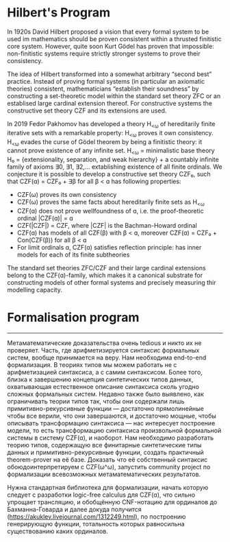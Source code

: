 Hilbert's Program
=================

In 1920s David Hilbert proposed a vision that every formal system to be used im mathematics should be proven consistent within a thrusted finitistic core system. However, quite soon Kurt Gödel has proven that impossible: non-finitistic systems require strictly stronger systems to prove their consistency.

The idea of Hilbert transformed into a somewhat arbitrary “second best” practice. Instead of proving formal systems (in particular an axiomatic theories) consistent, mathematicians “establish their soundness” by constructing a set-theoretic model within the standard set theory ZFC or an establised large cardinal extension thereof. For constructive systems the constructive set theory CZF and its extensions are used. 

In 2019 Fedor Pakhomov has developed a theory H<sub><ω</sub> of hereditarily finite iterative sets with a remarkable property: H<sub><ω</sub> proves it own consistency. H<sub><ω</sub> evades the curse of Gödel theorem by being a finitistic theory: it cannot prove existence of any infinite set.
H<sub><ω</sub> = minimalistic base theory H₀ = {extensionality, separation, and weak hierarchy} + a countably infinite family of axioms ∃0, ∃1, ∃2,... extablishing existence of all finite ordinals. We conjecture it is possible to develop a constructive set theory CZF₀, such that CZF(ɑ) = CZF₀ + ∃β for all β < ɑ has following properties:
- CZF(ω) proves its own consistency
- CZF(ω) proves the same facts about hereditarily finite sets as H<sub><ω</sub>
- CZF(ɑ) does not prove wellfoundness of ɑ, i.e. the proof-theoretic ordinal |CZF(ɑ)| = ɑ
- CZF(|CZF|) = CZF, where |CZF| is the Bachman-Howard ordinal
- CZF(ɑ) has models of all CZF(β) with β < ɑ, moreover CZF(ɑ) = CZF₀ + Con(CZF(β)) for all β < ɑ
- For limit ordinals ɑ, CZF(ɑ) satisfies reflection principle: has inner models for each of its finite subtheories

The standard set theories ZFC/CZF and their large cardinal extensions belong to the CZF(ɑ)-family, which makes it a canonical substrate for constructing models of other formal systems and precisely measuring thir modelling capacity.


# Formalisation program
-----------------------

Метаматематические доказательства очень tedious и никто их не проверяет. Часть, где арифметизируется синтаксис формальных систем, вообще принимается на веру. Нам необходима end-to-end формализация. В теориях типов мы можем работать не с арифметизацией синтаксиса, а с самим синтаксисом. Более того, близка к завершению концепция синтетических типов данных, охватывающая естественное описание синтаксиса сколь угодно сложных формальных систем. Недавно также было выявлено, как ограничивать теории типов так, чтобы они содержали лишь примитивно-рекурсивные функции — достаточно прямолинейные чтобы все верили, что они завершаются, и достаточно мощные, чтобы описывать трансформацию синтаксиса — нас интересует построение модели, то есть трансформацию синтаксиса произвольной формальной системы в систему CZF(ɑ), и наоборот. Нам необходимо разработать теорию типов, содержащую все финитарные синтетические типы данных и примитивно-рекурсивные функции, создать практичный theorem-prover на её базе. Доказать что её собственный синтаксис обоюдоинтерпретируем с CZF(ω^ω), запустить community project по формализации всевозможных метаматематических результатов.

Нужна стандартная библиотека для формализации, начать которую следует с разработки logic-free calculus для CZF(ɑ), что сильно упрощает трансляцию, и обобщённую CNF-нотацию для ординалов до Бахманна-Говарда и далее докуда получится (https://akuklev.livejournal.com/1312249.html), по построению генерирующую функции, тотальность которых равносильна существованию каких ординалов.
